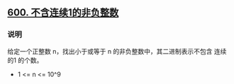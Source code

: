 ## [600. 不含连续1的非负整数](https://leetcode-cn.com/problems/non-negative-integers-without-consecutive-ones/)

### 说明
给定一个正整数 n，找出小于或等于 n 的非负整数中，其二进制表示不包含 连续的1 的个数。

* 1 <= n <= 10^9